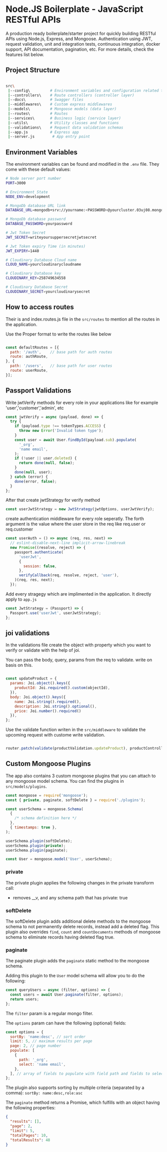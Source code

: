 # Node.JS Boilerplate - JavaScript RESTful APIs

A production ready boilerplate/starter project for quickly building RESTful APIs using Node.js, Express, and Mongoose. Authentication using JWT, request validation, unit and integration tests, continuous integration, docker support, API documentation, pagination, etc. For more details, check the features list below.

## Project Structure

```bash

src\
 |--config\         # Environment variables and configuration related things
 |--controllers\    # Route controllers (controller layer)
 |--docs\           # Swagger files
 |--middlewares\    # Custom express middlewares
 |--models\         # Mongoose models (data layer)
 |--routes\         # Routes
 |--services\       # Business logic (service layer)
 |--utils\          # Utility classes and functions
 |--validations\    # Request data validation schemas
 |--app.js          # Express app
 |--server.js        # App entry point

```

## Environment Variables

The environment variables can be found and modified in the `.env` file. They come with these default values:

```bash
# Node server port number
PORT=3000

# Environment State 
NODE_ENV=development

# MongoDb database URL link
DATABASE_URL=mongodb+srv://yourname:<PASSWORD>@yourcluster.03uj08.mongodb.net

# MongoDb database password
DATABASE_PASSWORD=yourpassword

# Jwt Token Secret
JWT_SECRET=writeyoursuppersecretjwtsecret

# Jwt Token expiry Time (in minutes)
JWT_EXPIRY=1440

# Cloudinary Database Cloud name
CLOUD_NAME=yourcloudinarycloudname

# Cloudinary Database key
CLOUDINARY_KEY=258749634558

# Cloudinary Database Secret
CLOUDINARY_SECRET=yourcloudinarysecret
```


## How to access routes

Their is and index.routes.js file in the `src/routes` to mention all the routes in the application.

Use the Proper format to write the routes like below

```javascript

const defaultRoutes = [{
  path: '/auth',    // base path for auth routes
  route: authRoute,
}, {
  path: '/users',   // base path for user routes
  route: userRoute,
}];

```

## Passport Validations

Write jwtVerify methods for every role in your applications like for example 'user','customer','admin', etc

```javascript
const jwtVerify = async (payload, done) => {
  try {
    if (payload.type !== tokenTypes.ACCESS) {
      throw new Error('Invalid token type');
    }
    const user = await User.findById(payload.sub).populate(
      '_org',
      'name email',
    );
    if (!user || user.deleted) {
      return done(null, false);
    }
    done(null, user);
  } catch (error) {
    done(error, false);
  }
};
```
After that create jwtStrategy for verify method
```javascript
const userJwtStrategy = new JwtStrategy(jwtOptions, userJwtVerify);
```

create authentication middleware for every role seperatly.
The forth argument is the value where the user store in the req like req.user or req.customer

```javascript
const userAuth = () => async (req, res, next) =>
  // eslint-disable-next-line implicit-arrow-linebreak
  new Promise((resolve, reject) => {
    passport.authenticate(
      'userJwt',
      {
        session: false,
      },
      verifyCallback(req, resolve, reject, 'user'),
    )(req, res, next);
  });
```
Add every stragegy which are implimented in the application. It directly apply to `app.js`

```javascript
const JwtStrategy = (Passport) => {
  Passport.use('userJwt', userJwtStrategy);
};
```

## joi validations

In the validations file create the object with property which you want to verify or validate with the help of joi.

You can pass the body, query, params from the req to validate. write on basis on this.

```javascript

const updateProduct = {
  params: Joi.object().keys({
    productId: Joi.required().custom(objectId),
  }),
  body: Joi.object().keys({
    name: Joi.string().required(),
    description: Joi.string().optional(),
    price: Joi.number().required()
  }),
};

```

Use the validate function writen in the `src/middleware` to validate the upcoming request with custome write validation.

```javascript

router.patch(validate(productValidation.updateProduct), productController.updateProduct)

```

## Custom Mongoose Plugins

The app also contains 3 custom mongoose plugins that you can attach to any mongoose model schema. You can find the plugins in `src/models/plugins`.

```javascript
const mongoose = require('mongoose');
const { private, paginate, softDelete } = require('./plugins');

const userSchema = mongoose.Schema(
  {
    /* schema definition here */
  },
  { timestamps: true },
);

userSchema.plugin(softDelete);
userSchema.plugin(private);
userSchema.plugin(paginate);

const User = mongoose.model('User', userSchema);
```

### private

The private plugin applies the following changes in the private transform call:

- removes \_\_v, and any schema path that has private: true

### softDelete

The softDelete plugin adds additional delete methods to the mongoose schema to not permanently delete records, instead add a deleted flag. This plugin also overrides `find`, `count` and `countDocuments` methods of mongoose schema to eliminate records having deleted flag true.

### paginate

The paginate plugin adds the `paginate` static method to the mongoose schema.

Adding this plugin to the `User` model schema will allow you to do the following:

```javascript
const queryUsers = async (filter, options) => {
  const users = await User.paginate(filter, options);
  return users;
};
```

The `filter` param is a regular mongo filter.

The `options` param can have the following (optional) fields:

```javascript
const options = {
  sortBy: 'name:desc', // sort order
  limit: 5, // maximum results per page
  page: 2, // page number
  populate: [
    {
      path: '_org',
      select: 'name email',
    },
  ], // array of fields to populate with field path and fields to select
};
```

The plugin also supports sorting by multiple criteria (separated by a comma): `sortBy: name:desc,role:asc`

The `paginate` method returns a Promise, which fulfills with an object having the following properties:

```json
{
  "results": [],
  "page": 2,
  "limit": 5,
  "totalPages": 10,
  "totalResults": 48
}
```
